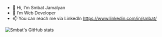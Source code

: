 - 👋 Hi, I’m Smbat Jamalyan
- 👀 I’m Web Developer
- 📫 You can reach me via LinkedIn https://www.linkedin.com/in/smbat/

<!---
jamalyan/jamalyan is a ✨ special ✨ repository because its `README.md` (this file) appears on your GitHub profile.
You can click the Preview link to take a look at your changes.
--->

![Smbat's GitHub stats](https://github-readme-stats.vercel.app/api?username=jamalyan&count_private=true&show_icons=true&theme=radical)
